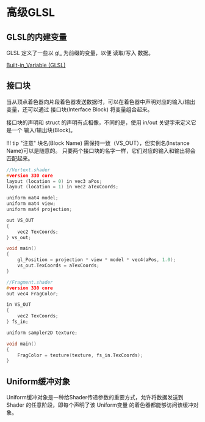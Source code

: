 # 高级GLSL

## GLSL的内建变量

GLSL 定义了一些以 gl_ 为前缀的变量，以便 读取/写入 数据。

[Built-in_Variable (GLSL)](https://www.khronos.org/opengl/wiki/Built-in_Variable_(GLSL))


## 接口块

当从顶点着色器向片段着色器发送数据时，可以在着色器中声明对应的输入/输出变量，还可以通过 接口块(Interface Block) 将变量组合起来。

接口块的声明和 struct 的声明有点相像，不同的是，使用 in/out 关键字来定义它是一个 输入/输出块(Block)。

!!! tip "注意"
    块名(Block Name) 需保持一致（VS_OUT），但实例名(Instance Name)可以是随意的。
    只要两个接口块的名字一样，它们对应的输入和输出将会匹配起来。

``` c
//Vertext.shader
#version 330 core
layout (location = 0) in vec3 aPos;
layout (location = 1) in vec2 aTexCoords;

uniform mat4 model;
uniform mat4 view;
uniform mat4 projection;

out VS_OUT
{
    vec2 TexCoords;
} vs_out;

void main()
{
    gl_Position = projection * view * model * vec4(aPos, 1.0);
    vs_out.TexCoords = aTexCoords;
} 

//Fragment.shader
#version 330 core
out vec4 FragColor;

in VS_OUT
{
    vec2 TexCoords;
} fs_in;

uniform sampler2D texture;

void main()
{
    FragColor = texture(texture, fs_in.TexCoords);   
}
```

## Uniform缓冲对象

Uniform缓冲对象是一种给Shader传递参数的重要方式，允许将数据发送到 Shader 的任意阶段，即每个声明了该 Uniform变量 的着色器都能够访问该缓冲对象。


